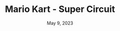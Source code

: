 ---
layout: gba
title: "Mario Kart - Super Circuit"
categories:
 - approved
 - gba
 - universal
 - safe
tags:
- mario
date: May 9, 2023
permalink: /games/super-circuit/play/details
publisher: Nintendo
edition: us
gid: super-circuit
---
